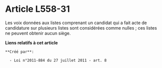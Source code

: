 # Article L558-31

Les voix données aux listes comprenant un candidat qui a fait acte de candidature sur plusieurs listes sont considérées comme
nulles ; ces listes ne peuvent obtenir aucun siège.

**Liens relatifs à cet article**

	**Créé par**:

	  - Loi n°2011-884 du 27 juillet 2011 - art. 8
